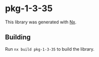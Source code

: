 # pkg-1-3-35

This library was generated with [Nx](https://nx.dev).

## Building

Run `nx build pkg-1-3-35` to build the library.
